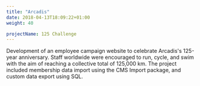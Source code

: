```yaml
---
title: "Arcadis"
date: 2018-04-13T18:09:22+01:00
weight: 40

projectName: 125 Challenge
---
```


Development of an employee campaign website to celebrate Arcadis's 125-year anniversary. Staff worldwide were encouraged to run, cycle, and swim with the aim of reaching a collective total of 125,000 km. The project included membership data import using the CMS Import package, and custom data export using SQL.
